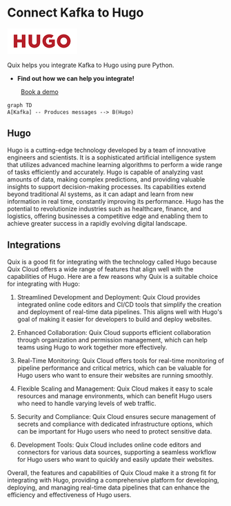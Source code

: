 # Connect Kafka to Hugo

![](./images/logo_1.jpg)

Quix helps you integrate Kafka to Hugo using pure Python.

<div class="grid cards blog-grid-card" markdown>

- __Find out how we can help you integrate!__

    <a class="md-button md-button--primary" href="https://share.hsforms.com/1iW0TmZzKQMChk0lxd_tGiw4yjw2?__hstc=175542013.2303933fbd746c0ac86d9ccbe9bc9100.1728383268831.1729603416735.1729620918855.31&__hssc=175542013.1.1729620918855&__hsfp=2132701734" target="_blank" style="margin:.5rem;">Book a demo</a>

</div>

```mermaid
graph TD
A[Kafka] -- Produces messages --> B(Hugo)
```

## Hugo

Hugo is a cutting-edge technology developed by a team of innovative engineers and scientists. It is a sophisticated artificial intelligence system that utilizes advanced machine learning algorithms to perform a wide range of tasks efficiently and accurately. Hugo is capable of analyzing vast amounts of data, making complex predictions, and providing valuable insights to support decision-making processes. Its capabilities extend beyond traditional AI systems, as it can adapt and learn from new information in real time, constantly improving its performance. Hugo has the potential to revolutionize industries such as healthcare, finance, and logistics, offering businesses a competitive edge and enabling them to achieve greater success in a rapidly evolving digital landscape.

## Integrations

Quix is a good fit for integrating with the technology called Hugo because Quix Cloud offers a wide range of features that align well with the capabilities of Hugo. Here are a few reasons why Quix is a suitable choice for integrating with Hugo:

1. Streamlined Development and Deployment: Quix Cloud provides integrated online code editors and CI/CD tools that simplify the creation and deployment of real-time data pipelines. This aligns well with Hugo's goal of making it easier for developers to build and deploy websites.

2. Enhanced Collaboration: Quix Cloud supports efficient collaboration through organization and permission management, which can help teams using Hugo to work together more effectively.

3. Real-Time Monitoring: Quix Cloud offers tools for real-time monitoring of pipeline performance and critical metrics, which can be valuable for Hugo users who want to ensure their websites are running smoothly.

4. Flexible Scaling and Management: Quix Cloud makes it easy to scale resources and manage environments, which can benefit Hugo users who need to handle varying levels of web traffic.

5. Security and Compliance: Quix Cloud ensures secure management of secrets and compliance with dedicated infrastructure options, which can be important for Hugo users who need to protect sensitive data.

6. Development Tools: Quix Cloud includes online code editors and connectors for various data sources, supporting a seamless workflow for Hugo users who want to quickly and easily update their websites.

Overall, the features and capabilities of Quix Cloud make it a strong fit for integrating with Hugo, providing a comprehensive platform for developing, deploying, and managing real-time data pipelines that can enhance the efficiency and effectiveness of Hugo users.

